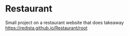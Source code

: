 # Restaurant
 Small project on a restaurant website that does takeaway
 https://redista.github.io/Restaurant/root

